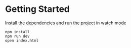 # Getting Started
Install the dependencies and run the project in watch mode
```
npm install
npm run dev
open index.html
```
